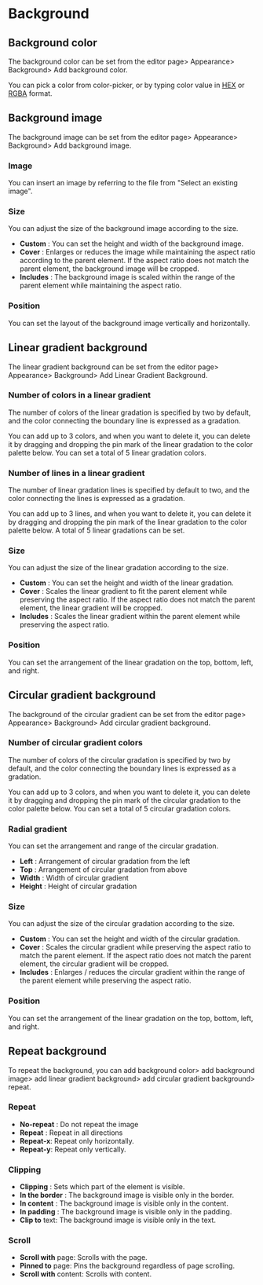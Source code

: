# Background

## Background color

The background color can be set from the editor page> Appearance> Background> Add background color.

You can pick a color from color-picker, or by typing color value in [HEX](https://www.w3schools.com/colors/colors\_hexadecimal.asp) or [RGBA](https://en.wikipedia.org/wiki/RGBA\_color\_model) format.&#x20;

## Background image

The background image can be set from the editor page> Appearance> Background> Add background image.

### Image

You can insert an image by referring to the file from "Select an existing image".

### Size

You can adjust the size of the background image according to the size.

* **Custom** : You can set the height and width of the background image.
* **Cover** : Enlarges or reduces the image while maintaining the aspect ratio according to the parent element. If the aspect ratio does not match the parent element, the background image will be cropped.
* **Includes** : The background image is scaled within the range of the parent element while maintaining the aspect ratio.

### Position

You can set the layout of the background image vertically and horizontally.

## Linear gradient background

The linear gradient background can be set from the editor page> Appearance> Background> Add Linear Gradient Background.

### Number of colors in a linear gradient

The number of colors of the linear gradation is specified by two by default, and the color connecting the boundary line is expressed as a gradation.

You can add up to 3 colors, and when you want to delete it, you can delete it by dragging and dropping the pin mark of the linear gradation to the color palette below. You can set a total of 5 linear gradation colors.

### Number of lines in a linear gradient

The number of linear gradation lines is specified by default to two, and the color connecting the lines is expressed as a gradation.

You can add up to 3 lines, and when you want to delete it, you can delete it by dragging and dropping the pin mark of the linear gradation to the color palette below. A total of 5 linear gradations can be set.

### Size

You can adjust the size of the linear gradation according to the size.

* **Custom** : You can set the height and width of the linear gradation.
* **Cover** : Scales the linear gradient to fit the parent element while preserving the aspect ratio. If the aspect ratio does not match the parent element, the linear gradient will be cropped.
* **Includes** : Scales the linear gradient within the parent element while preserving the aspect ratio.

### Position

You can set the arrangement of the linear gradation on the top, bottom, left, and right.

## Circular gradient background

The background of the circular gradient can be set from the editor page> Appearance> Background> Add circular gradient background.

### Number of circular gradient colors

The number of colors of the circular gradation is specified by two by default, and the color connecting the boundary lines is expressed as a gradation.

You can add up to 3 colors, and when you want to delete it, you can delete it by dragging and dropping the pin mark of the circular gradation to the color palette below. You can set a total of 5 circular gradation colors.

### Radial gradient

You can set the arrangement and range of the circular gradation.

* **Left** : Arrangement of circular gradation from the left
* **Top** : Arrangement of circular gradation from above
* **Width** : Width of circular gradient
* **Height** : Height of circular gradation

### Size

You can adjust the size of the circular gradation according to the size.

* **Custom** : You can set the height and width of the circular gradation.
* **Cover** : Scales the circular gradient while preserving the aspect ratio to match the parent element. If the aspect ratio does not match the parent element, the circular gradient will be cropped.
* **Includes** : Enlarges / reduces the circular gradient within the range of the parent element while preserving the aspect ratio.

### Position

You can set the arrangement of the linear gradation on the top, bottom, left, and right.

## Repeat background

To repeat the background, you can add background color> add background image> add linear gradient background> add circular gradient background> repeat.

### Repeat

* **No-repeat** : Do not repeat the image
* **Repeat** : Repeat in all directions
* **Repeat-x**: Repeat only horizontally.
* **Repeat-y**: Repeat only vertically.

### Clipping

* **Clipping** : Sets which part of the element is visible.
* **In the border** : The background image is visible only in the border.
* **In content** : The background image is visible only in the content.
* **In padding** : The background image is visible only in the padding.
* **Clip to** text: The background image is visible only in the text.

### Scroll

* **Scroll with** page: Scrolls with the page.
* **Pinned to** page: Pins the background regardless of page scrolling.
* **Scroll with** content: Scrolls with content.
